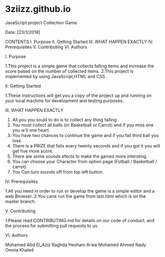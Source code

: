 # 3ziizz.github.io
JavaScript project
Collection Game

Date:
[23/1/2018]

CONTENTS
I.      Purpose
II.	    Getting Started
III.    WHAT HAPPEN EXACTLY
IV.     Prerequisites 
V.      Contributing
VI.     Authors

I.      Purpose

  1.This project is a simple game that collects falling items and increase the score based on the number of collected items.
  2.This project is implemented by using JavaScript,HTML and CSS .

II.	    Getting Started

  1.These instructions will get you a copy of the project up and running on your local machine for development and testing purposes.


III.    WHAT HAPPEN EXACTLY

  1.  All you you sould to do is to collect any thing falling .
  2.  You must collect all balls (or Basketball or Carrot) and if you miss one you w'll one heart.
  3.  You have two chances to continue the game and if you fall third ball you lose.
  4.  There is a PRIZE that falls every twenty seconds and if you got it you will get five more score.
  5.  There are some sounds efects to make the games more intersting.
  6.  You can choose your Character from option page (Fotball / Basketball / carrot)
  7.  You Can turn sounds off from top left button.
  
IV.     Prerequisites 

  1.All you need in order to run or develop the game is a simple editor and a web Browser.
  2.You cane run the game from last.html which is on the master branch.
  
V.      Contributing

  1.Please read CONTRIBUTING.md for details on our code of conduct, and the process for submitting pull requests to us.

VI.     Authors

Mohamed Abd El_Aziz
Raghda Hesham
Arwa Mohamed 
Ahmed Nady 
Omnia Khaled 


